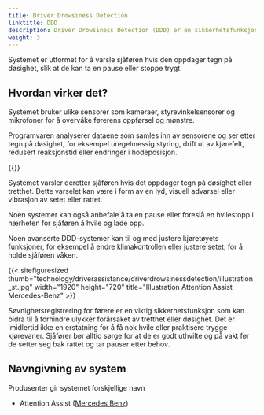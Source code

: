 ```yaml
---
title: Driver Drowsiness Detection
linktitle: DDD
description: Driver Drowsiness Detection (DDD) er en sikkerhetsfunksjon i noen moderne kjøretøy som bruker ulike sensorer og algoritmer for å overvåke førerens våkenhetsnivå og oppdage tegn på døsighet eller tretthet.
weight: 3
---
```

<!-- markdownlint-disable MD033 -->

Systemet er utformet for å varsle sjåføren hvis den oppdager tegn på døsighet, slik at de kan ta en pause eller stoppe trygt.

## Hvordan virker det?

Systemet bruker ulike sensorer som kameraer, styrevinkelsensorer og mikrofoner for å overvåke førerens oppførsel og mønstre.

Programvaren analyserer dataene som samles inn av sensorene og ser etter tegn på døsighet, for eksempel uregelmessig styring, drift ut av kjørefelt, redusert reaksjonstid eller endringer i hodeposisjon.

{{<evkxdisplayaddarticle />}}

Systemet varsler deretter sjåføren hvis det oppdager tegn på døsighet eller tretthet. Dette varselet kan være i form av en lyd, visuell advarsel eller vibrasjon av setet eller rattet.

Noen systemer kan også anbefale å ta en pause eller foreslå en hvilestopp i nærheten for sjåføren å hvile og lade opp.

Noen avanserte DDD-systemer kan til og med justere kjøretøyets funksjoner, for eksempel å endre klimakontrollen eller justere setet, for å holde sjåføren våken.

{{< sitefiguresized thumb="technology/driverassistance/driverdrowsinessdetection/illustration_st.jpg" width="1920" height="720" title="Illustration Attention Assist Mercedes-Benz" >}}

Søvnighetsregistrering for førere er en viktig sikkerhetsfunksjon som kan bidra til å forhindre ulykker forårsaket av tretthet eller døsighet. Det er imidlertid ikke en erstatning for å få nok hvile eller praktisere trygge kjørevaner. Sjåfører bør alltid sørge for at de er godt uthvilte og på vakt før de setter seg bak rattet og tar pauser etter behov.

## Navngivning av system

Produsenter gir systemet forskjellige navn

- Attention Assist ([Mercedes Benz](../../../models/mercedes/))

